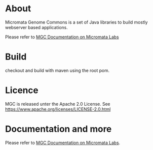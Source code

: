 # About

Micromata Genome Commons is a set of Java libraries to build mostly webserver based applications.

Please refer to [MGC Documentation on Micromata Labs](https://labs.micromata.de/mgc/)

# Build
checkout and build with maven using the root pom.

# Licence
MGC is released unter the Apache 2.0 License. 
See https://www.apache.org/licenses/LICENSE-2.0.html

# Documentation and more

Please refer to [MGC Documentation on Micromata Labs](https://labs.micromata.de/mgc/).
